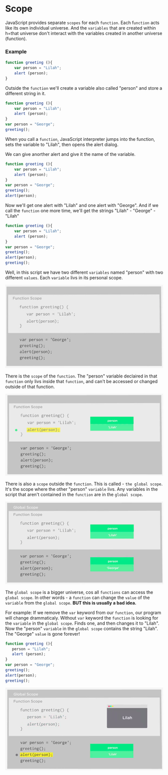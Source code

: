 # Scope

JavaScript provides separate `scopes` for each `function`. Each f`unction` acts like its own individual universe. And the `variables` that are created within h=that universe don't interact with the variables created in another universe (function). 

### Example

```js
function greeting (){
    var person = "Lilah";
    alert (person);
}
```
Outside the `function` we'll create a variable also called "person" and store a different string in it.

```js
function greeting (){
    var person = "Lilah";
    alert (person);
}
var person = "George";
greeting();
```
When you call a `function`, JavaScript interpreter jumps into the function, sets the variable to "Lilah", then opens the alert dialog. 

We can give anorther alert and give it the name of the variable. 

```js
function greeting (){
    var person = "Lilah";
    alert (person);
}
var person = "George";
greeting();
alert(person);
```
Now we'll get one alert with "Lilah" and one alert with "George". And if we call the `function` one more time, we'll get the strings "Lilah" - "George" - "Lilah" 

```js
function greeting (){
    var person = "Lilah";
    alert (person);
}
var person = "George";
greeting();
alert(person);
greeting();
```

Well, in this script we have two different `variables` named "person" with two different `values`. Each `variable` livs in its personal scope. 

![scope](../scope.png)

There is the `scope` of the `function`. The "person" variable declaired in that `function` only livs inside that `function`, and can't be accessed or changed outside of that function. 

![scope1](../scope1.png)

There is also a `scope` outside the `function`. This is called - `the global scope`. It's the scope where the other "person" `variable` livs. Any variables in the script that aren't contained in the `function` are in the `global scope`. 

![scope2](../scope2.png)

The `global scope` is a bigger universe, cos all `functions` can access the `global scope`. In other words - a `function` can change the `value` of the `variable` from the `global scope`. **BUT this is usually a bad idea.**

For example: If we remove the `var` keyword from our `function`, our program will change drammaticaly. Without `var` keyword the `function` is looking for the `variable` in the `global scope`. Finds one, and then changes it to "Lilah". Now the "person" `variable` in the `global scope` contains the string "Lilah". The "George" `value` is gone forever! 

 ```js
function greeting (){
    person = "Lilah";
    alert (person);
}
var person = "George";
greeting();
alert(person);
greeting();
```
![scope4](../scope4.png)

